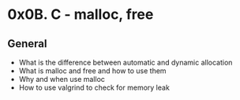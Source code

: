 # 0x0B. C - malloc, free
## General
- What is the difference between automatic and dynamic allocation
- What is malloc and free and how to use them
- Why and when use malloc
- How to use valgrind to check for memory leak